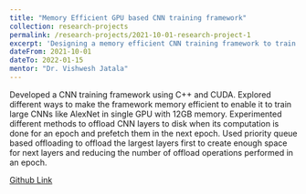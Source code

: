 ```yaml
---
title: "Memory Efficient GPU based CNN training framework"
collection: research-projects
permalink: /research-projects/2021-10-01-research-project-1
excerpt: 'Designing a memory efficient CNN training framework to train large CNNs on a single GPU'
dateFrom: 2021-10-01
dateTo: 2022-01-15
mentor: "Dr. Vishwesh Jatala"
---
```

Developed a CNN training framework using C++ and CUDA. Explored different ways to make the framework memory efficient to enable it to train large CNNs like AlexNet in single GPU with 12GB memory. Experimented different methods to offload CNN layers to disk when its computation is done for an epoch and prefetch them in the next epoch. Used priority queue based offloading to offload the largest layers first to create enough space for next layers and reducing the number of offload operations performed in an epoch.

[Github Link](https://github.com/Dhruv88/hpmoCNN)

